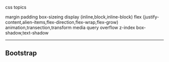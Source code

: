 css topics 

margin 
padding
box-sizeing
display (inline,block,inline-block)
flex (justify-content,alien-items,flex-direction,flex-wrap,flex-grow)
animation,transection,transform 
media query 
overflow 
z-index 
box-shadow,text-shadow 
 
--------------------------------------------------------------------------------

Bootstrap 
-------------------